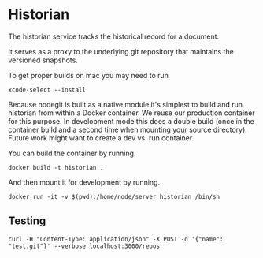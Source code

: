 # Historian

The historian service tracks the historical record for a document.

It serves as a proxy to the underlying git repository that maintains the versioned snapshots.

To get proper builds on mac you may need to run

`xcode-select --install`

Because nodegit is built as a native module it's simplest to build and run historian from within a Docker container.
We reuse our production container for this purpose. In development mode this does a double build (once in the
container build and a second time when mounting your source directory). Future work might want to create a dev vs.
run container.

You can build the container by running.

`docker build -t historian .`

And then mount it for development by running.

`docker run -it -v $(pwd):/home/node/server historian /bin/sh`

## Testing

`curl -H "Content-Type: application/json" -X POST -d '{"name": "test.git"}' --verbose localhost:3000/repos`